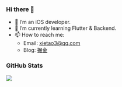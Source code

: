 ### Hi there 👋

- 🔭 I’m an iOS developer.
- 🌱 I’m currently learning Flutter & Backend.
- 📫 How to reach me: 
  - Email: xietao3@qq.com
  - Blog: [掘金](https://juejin.cn/user/3597257774736942/posts)

### GitHub Stats
<img align="left" src="https://github-readme-stats.vercel.app/api?username=xietao3&show_icons=true&icon_color=007aff&text_color=333&bg_color=ffffff&hide_title=true" />
